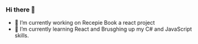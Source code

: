 ### Hi there 👋


- 🔭 I’m currently working on Recepie Book a react project
- 🌱 I’m currently learning React and Brusghing up my C# and JavaScript skills.

<!--
**KirannVaka/KirannVaka** is a ✨ _special_ ✨ repository because its `README.md` (this file) appears on your GitHub profile.

Here are some ideas to get you started:

- 🔭 I’m currently working on Recepie Book a react project
- 🌱 I’m currently learning React and Brusghing up my C# and JavaScript skills.
-->
